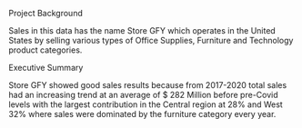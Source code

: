 Project Background	

Sales in this data has the name Store GFY which operates in the United States by selling various types of Office Supplies, Furniture and Technology product categories.

Executive Summary

Store GFY showed good sales results because from 2017-2020 total sales had an increasing trend at an average of $ 282 Million before pre-Covid levels with the largest contribution in the Central region at 28% and West 32% where sales were dominated by the furniture category every year.

